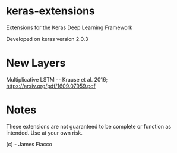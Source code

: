 # keras-extensions
Extensions for the Keras Deep Learning Framework

Developed on keras version 2.0.3

# New Layers
Multiplicative LSTM -- Krause et al. 2016; https://arxiv.org/pdf/1609.07959.pdf

# Notes
These extensions are not guaranteed to be complete or function as intended.  Use at your own risk.

(c) - James Fiacco
